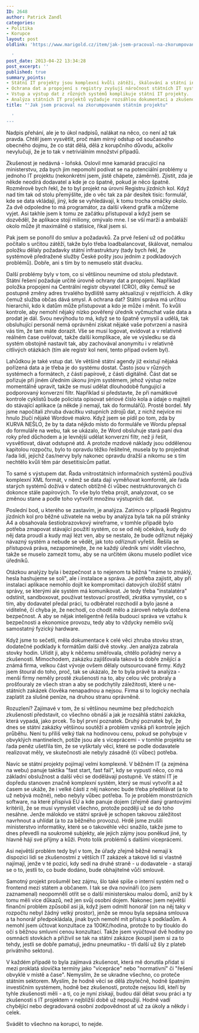 ```yaml
---
ID: 2648
author: Patrick Zandl
categories:
- Politika
- Korupce
layout: post
oldlink: 'https://www.marigold.cz/item/jak-jsem-pracoval-na-zkorumpovanem-statnim-projektu

  '
post_date: 2013-04-22 13:34:28
post_excerpt: ''
published: true
summary_points:
- Státní IT projekty jsou komplexní kvůli zátěži, škálování a státní infrastruktuře.
- Ochrana dat a propojení s registry zvyšují náročnost státních IT systémů.
- Vstup a výstup dat z různých systémů komplikuje státní IT projekty.
- Analýza státních IT projektů vyžaduje rozsáhlou dokumentaci a zkušenosti.
title: "'Jak jsem pracoval na zkorumpovaném státním projektu"

  '
---
```


<p>Nadpis přehání, ale je to úkol nadpisů, nalákat na něco, co není až tak pravda. Chtěl jsem vysvětlit, proč mám mírný odstup od současného obecného dojmu, že co stát dělá, dělá z korupčního důvodu, ačkoliv nevylučuji, že je to tak v netriviálním množství případů.</p>

<p>Zkušenost je nedávná - loňská. Oslovil mne kamarád pracující na ministerstvu, zda bych jim nepomohl podívat se na potenciální problémy u jednoho IT projektu (nekonkrétní jsem, jistě chápete, záměrně). Zjistit, zda je někde neodírá dodavatel a kde je co špatně, pokud je něco špatně. Rozměrově bych řekl, že to byl projekt na úrovni Registru jízdních kol. Když nad tím tak od stolu přemýšlíte, jde o věc tak za pár desítek tisíc: formulář, kde se data vkládají, jiný, kde se vyhledávají, k tomu trocha omáčky okolo. Za dvě odpoledne to má programátor, za další víkend grafik a můžeme vyjet. Asi takhle jsem k tomu ze začátku přistupoval a když jsem se dozvěděl, že aplikace stojí miliony, omývalo mne. I se vší marží a ambaláží okolo může jít maximálně o statisíce, říkal jsem si.</p>


<p>Pak jsem se ponořil do smluv a požadavků. Za prvé řešení už od počátku počítalo s určitou zátěží, takže bylo třeba loadbalancovat, škálovat, nemalou položku dělaly požadavky státní infrastruktury (tady bych řekl, že systémově předražené služby České pošty jsou jedním z podkladových problémů). Dobře, ani s tím by to nemuselo stát dvacku.</p>

<p>Další problémy byly v tom, co si většinou neumíme od stolu představit. Státní řešení požaduje určité úrovně ochrany dat a propojení. Například položka propojení na Centrální registr obyvatel (CRO), díky čemuž se postupně změny adres trvalého bydliště samy aktualizují v rejstřících. A díky čemuž služba občas dává smysl. A ochrana dat? Státní správa má určitou hierarchii, kdo k datům může přistupovat a kdo je může i měnit. To kvůli kontrole, aby nemohl nějaký nízko pověřený úředník vyčmuchat vaše data a prodat je dál. Svou nevýhodu to má, když se to špatně vymyslí a udělá, tak obsluhující personál nemá oprávnění získat nějaké vaše potvrzení a nasírá vás tím, že tam máte dorazit. Vše se musí logovat, evidovat a v relativně reálném čase ověřovat, takže další komplikace, ale ve výsledku se dá systém obstojně nastavit tak, aby zachovával anonymitu i v relativně citlivých otázkách (tím ale registr kol není, tento případ ovšem byl).</p>

<p>Lahůdkou je také vstup dat. Ve většině státní agendy již existují nějaká pořízená data a je třeba je do systému dostat. Často jsou v různých systémech a formátech, z části papírově, z části digitálně. Část dat se pořizuje při jiném úředním úkonu jiným systémem, jehož výstup nelze momentálně upravit, takže se musí udělat dlouhodobě fungující a podporovaný konverzní filtr. Například si představte, že při namátkové kontrole cyklistů bude policista opisovat sériové číslo kola a údaje o majiteli do stávající aplikace (a někde ji nemají, tak do formulářů). Prostě bordel. My jsme napočítali zhruba dvacítku vstupních zdrojů dat, z nichž nejvíce mi hnulo žlučí nějaké Wordové makro. Když jsem se pídil po tom, zda by KURVA NEŠLO, že by ta data nějkdo místo do formuláře ve Wordu přepsal do formuláře na webu, tak se ukázalo, že Word obsluhuje stará paní dva roky před důchodem a je levnější udělat konverzní filtr, než ji řešit, vysvětlovat, dávat odstupné atd. A protože mzdové náklady jsou oddělenou kapitolou rozpočtu, bylo to opravdu těžko řešitelné, musela by to projednat řada lidí, jejichž čas/nervy byly nakonec opravdu dražší a nikomu se s tím nechtělo kvůli těm pár desetitisícům patlat.</p>

<p>To samé s výstupem dat. Řada vnitrostátních informačních systémů používá komplexní XML formát, v němž se data dají vyměňovat komforntě, ale řada starých systémů dožívá v datech obtížně či vůbec nestrukturovaných či dokonce stále papírových. To vše bylo třeba projít, analyzovat, co se změnou stane a podle toho vytvořit množinu výstupních dat.</p>

<p>Poslední bod, u kterého se zastavím, je analýza. Zatímco v případě Registru jízdních kol pro běžné uživatele na webu by analýza byla tak na půl stránky A4 a obsahovala šestiobrazovkový wireframe, v tomhle případě bylo potřeba zmapovat stávající použití systém, co se od něj očekává, kudy do něj data proudí a kudy mají lézt ven, aby se nestalo, že bude odříznut nějaký návazný systém a nebude se vědět, jak toto odříznutí vyřešit. Řešila se přístupová práva, nezapomínejte, že ne každý úředník smí vidět všechno, takže se muselo zamezit tomu, aby se na určitém úkonu muselo podílet více úředníků.</p>

<p>Otázkou analýzy byla i bezpečnost a to nejenom ta běžná "máme to zmáklý, hesla hashujeme se solí", ale i instalace a správa. Je potřeba zajistit, aby při instalaci aplikace nemohlo dojít ke kompromitaci datových úložišť státní správy, se kterými ale systém má komunikovat. Je tedy třeba "instalatéra" odstínit, sandboxovat, používat testovací prostředí, zkrátka vymyslet, co s tím, aby dodavatel předal práci, tu odběratel rozchodil a bylo jasné a viditelné, čí chyba je, že nechodí, co chodit mělo a zároveň nebyla dotčena bezpečnost. A aby se nějak inteligentně řešila budoucí správa ve vztahu k bezpečnosti a ekonomice provozu, tedy aby to vždycky nemělo svůj samostatný fyzický hardware.</p>

<p>Když jsme to sečetli, měla dokumentace k celé věci zhruba stovku stran, dodatečné podklady k formátům další dvě stovky. Jen analýza zabrala stovky hodin. Uřídit ji, aby k něčemu směřovala, chtělo pořádný nervy a zkušenosti. Mimochodem, zakázku zajišťovala taková ta dobře znějící a známá firma, velkou část vývoje ovšem dělaly outsourcované firmy. Když jsem štoural do toho, proč, tak se ukázalo, že to byla právě ta analýza - menší firmy neměly prostě zkušenosti na to, aby celou věc probraly a prošťouraly ze všech stran a aby se podchytily záležitosti, které u ne-státních zakázek člověka nenapadnou a nejsou. Firma si to logicky nechala zaplatit za slušné peníze, na druhou stranu oprávněně.</p>

<p>Rozuzlení? Zajímavé v tom, že si většinou neumíme bez předchozích zkušeností představit, co všechno obnáší a jak je rozsáhlá státní zakázka, která vypadá, jako prcek. To byl první poznatek. Druhý poznatek byl, že dnes se státní zakázky většinou soutěží a problém vzniká při kontrole jejich průběhu. Není tu příliš velký tlak na hodinovou cenu, pokud se pohybuje v obvyklých mantinelech, potíže jsou ale s víceprácemi - v tomhle projektu se řada peněz ušetřila tím, že se vyškrtaly věci, které se podle dodavatele realizovat měly, ve skutečnosti ale nebyly zásadně (či vůbec) potřeba.</p>

<p>Navíc se státní projekty pojímají velmi komplexně. V běžném IT (a zejména na webu) panuje taktika "fast start, fast fail", kdy se vypustí něco, co má základní obslužnost a další věci se dodělávají postupně. Ve státní IT je dopředu stanoven značně komplexní systém, který se musí vytvořit a až časem se ukáže, že i velké části z něj nakonec bude třeba předělávat (a to už nebývá možné), nebo nebyly vůbec potřeba. To je problém monstrózních software, na které přispívá EU a kde panuje dojem (zřejmě daný grantovými kritérii), že se musí vymyslet všechno, protože později už se do toho nesáhne. Jenže málokdo ve státní správě je schopen takovou záležitost navrhnout a uhlídat (a to za běžného provozu). Hrdě jsme zrušili ministerstvo informatiky, které se o takovéhle věci snažilo, takže jsme to dnes převedli na soukromé subjekty, ale jejich zájmy jsou poněkud jiné, ty hlavně hájí své příjmy a kůži. Proto tolik problémů s dalšími víceprácemi.</p>

<p>Asi největší problém tedy byl v tom, že úřady zřejmě běžně nemají k dispozici lidi se zkušenostmi z větších IT zakázek a takové lidi si vlastně najímají, jenže v té pozici, kdy sedí na druhé straně - u dodavatele - a starají se o to, jestli to, co bude dodáno, bude obhajitelné vůči smlouvě.</p>

<p>Samotný projekt prošuměl bez zájmu, šlo také spíše o interní systém než o frontend mezi státem a občanem. I tak se dva novináři (co jsem zaznamenal) neopomněli otřít se o další ministerskou malou domů, aniž by k tomu měli více důkazů, než jen svůj osobní dojem. Nakonec jsem největší finanční problém způsobil asi já, když jsem odmítl honorář (on na něj taky v rozpočtu nebyl žádný velký prostor), jenže se mnou byla sepsána smlouva a ta honorář předpokládala, jinak bych nemohl mít přístup k podkladům. A nemohl jsem účtovat konzultace za 100Kč/hodina, protože to by tlouklo do očí s běžnou smluvní cenou konzultací. Takže jsem vyúčtoval dvě hodiny po osmnácti stovkách a přiživil se tak na státní zakázce (koupil jsem si za to tehdy, jestli se dobře pamatuji, jednu pneumatiku - tři další už šly z plateb privátního sektoru).</p>

<p>V každém případě to byla zajímavá zkušenost, která mě donutila přidat si mezi proklatá slovíčka termíny jako "vícepráce" nebo "normativní" či "řešení obvyklé v místě a čase". Nemyslím, že se ukradne všechno, co proteče státním sektorem. Myslím, že hodně věcí se dělá zbytečně, hodně špatným investičním systémem, hodně bez zkušeností, protože nejsou lidi, kteří by tyhle zkušenosti měli - a ti, co je nyní získají, budou dál dělat svou práci a ty zkušenosti s IT projektem v nejbližší době už nepoužijí. Hodně vadí chybějící nebo degradovaná osobní zodpovědnost ať už za úkoly a někdy i celek.  </p>

<p>Svádět to všechno na korupci, to nejde.</p>